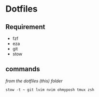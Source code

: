 # Dotfiles

## Requirement
* fzf
* eza
* git
* stow

## commands
*from the dotfiles (this) folder*

`stow -t ~ git lvim nvim ohmyposh tmux zsh`
